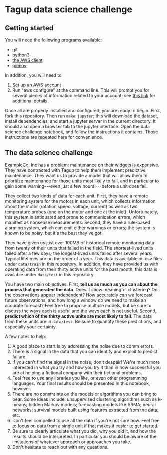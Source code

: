 # Tagup data science challenge

## Getting started

You will need the following programs available:
- git
- python3
- [the AWS client](https://docs.aws.amazon.com/cli/latest/userguide/installing.html)
- [pipenv](https://docs.pipenv.org/install/)

In addition, you will need to 

1) [Set up an AWS account](https://aws.amazon.com/premiumsupport/knowledge-center/create-and-activate-aws-account/)
2) Run "aws configure" at the command line. This will prompt you for several pieces of information related to your account; see [this link](https://docs.aws.amazon.com/cli/latest/userguide/cli-chap-configure.html) for additional details.

Once all are properly installed and configured, you are ready to begin.  First,
fork this repository. Then run `make jupyter`; this will download the dataset,
install dependencies, and start a jupyter server in the current directory. It
should also open a browser tab to the jupyter interface. Open the data science
challenge notebook, and follow the instructions it contains. Those instructions
are repeated here for convenience.

## The data science challenge

ExampleCo, Inc has a problem: maintenance on their widgets is expensive. They
have contracted with Tagup to help them implement predictive maintenance. They
want us to provide a model that will allow them to prioritize maintenance for
those units most likely to fail, and in particular to gain some warning---even
just a few hours!---before a unit does fail.

They collect two kinds of data for each unit. First, they have a remote
monitoring system for the motors in each unit, which collects information about
the motor (rotation speed, voltage, current) as well as two temperature probes
(one on the motor and one at the inlet). Unfortunately, this system is
antiquated and prone to communication errors, which manifest as nonsense
measurements. Second, they have a rule-based alarming system, which can emit
either warnings or errors; the system is known to be noisy, but it's the best
they've got. 

They have given us just over 100MB of historical remote monitoring data from
twenty of their units that failed in the field. The shortest-lived units failed
after a few days; the longest-lived units failed after several years. Typical
lifetimes are on the order of a year. This data is available in .csv files
under `data/train` in this repository. In addition, they have provided us with
operating data from their thirty active units for the past month; this data is
available under `data/test` in this repository.

You have two main objectives. First, **tell us as much as you can about the
process that generated the data**. Does it show meaningful clustering? Do the
observations appear independent? How accurately can we forecast future
observations, and how long a window do we need to make an accurate forecast?
Feel free to propose multiple models, but be sure to discuss the ways each is
useful and the ways each is not useful. Second, **predict which of the thirty
active units are most likely to fail**. The data from these units are in
`data/test`. Be sure to quantify these predictions, and especially your
certainty.

A few notes to help:
1. A good place to start is by addressing the noise due to comm errors. 
2. There is a signal in the data that you can identify and exploit to predict
   failure.
3. If you can't find the signal in the noise, don't despair! We're much more
   interested in what you try and how you try it than in how successful you are
   at helping a fictional company with their fictional problems.
4. Feel free to use any libraries you like, or even other programming
   languages. Your final results should be presented in this notebook, however.
5. There are no constraints on the models or algorithms you can bring to bear.
   Some ideas include: unsupervised clustering algorithms such as k-means;
   hidden Markov models; forecasting models like ARMA; neural networks;
   survival models built using features extracted from the data; etc.
6. Don't feel compelled to use all the data if you're not sure how. Feel free
   to focus on data from a single unit if that makes it easier to get started.
7. Be sure to clearly articulate what you did, why you did it, and how the
   results should be interpreted. In particular you should be aware of the
   limitations of whatever approach or approaches you take.
8. Don't hesitate to reach out with any questions.
